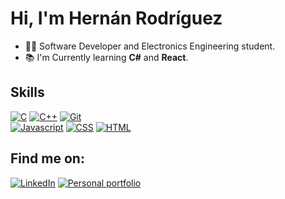 # Hi, I'm Hernán Rodríguez

- 👨‍💻 Software Developer and Electronics Engineering student.
- 📚 I'm Currently learning __C#__ and __React__.


## Skills
[![C](https://img.shields.io/badge/C-3d465c?style=for-the-badge&logo=c&labelColor=525E7A)]()
[![C++](https://img.shields.io/badge/C++-3d465c?style=for-the-badge&logo=cplusplus&labelColor=525E7A&logoColor=659ad2)]()
[![Git](https://img.shields.io/badge/Git-3d465c?style=for-the-badge&logo=git&labelColor=525E7A)]()
<br>
[![Javascript](https://img.shields.io/badge/Javascript-3d465c?style=for-the-badge&logo=javascript&labelColor=525E7A)]()
[![CSS](https://img.shields.io/badge/CSS-3d465c?style=for-the-badge&logo=css3&labelColor=525E7A&logoColor=1572b6)]()
[![HTML](https://img.shields.io/badge/HTML-3d465c?style=for-the-badge&logo=html5&labelColor=525E7A)]()

## Find me on:
[![LinkedIn](https://img.shields.io/badge/LinkedIn-3d465c?style=for-the-badge&logo=linkedin&labelColor=525E7A)](https://www.linkedin.com/in/hs-rodriguez/?locale=en_US)
[![Personal portfolio](https://img.shields.io/badge/Portfolio-3d465c?style=for-the-badge&logo=devdotto&labelColor=525E7A)](https://hernanrodriguez.netlify.app/)

<!--
- 🔭 I’m currently working on ...
- 🌱 I’m currently learning ...
- 👯 I’m looking to collaborate on ...
- 💬 Ask me about ...
- 📫 How to reach me: ...
- ⚡ Fun fact: ...
-->
